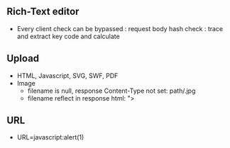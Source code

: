 ## Rich-Text editor
- Every client check can be bypassed : request body hash check : trace and extract key code and calculate


## Upload
- HTML, Javascript, SVG, SWF, PDF
- Image
  - filename is null, response Content-Type not set: path/.jpg
  - filename reflect in response html: "><script>alert(1)</script>

## URL
- URL=javascript:alert(1)
